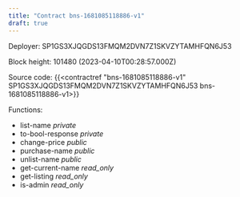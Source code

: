```yaml
---
title: "Contract bns-1681085118886-v1"
draft: true
---
```

Deployer: SP1GS3XJQGDS13FMQM2DVN7Z1SKVZYTAMHFQN6J53


 



Block height: 101480 (2023-04-10T00:28:57.000Z)

Source code: {{<contractref "bns-1681085118886-v1" SP1GS3XJQGDS13FMQM2DVN7Z1SKVZYTAMHFQN6J53 bns-1681085118886-v1>}}

Functions:

* list-name _private_
* to-bool-response _private_
* change-price _public_
* purchase-name _public_
* unlist-name _public_
* get-current-name _read_only_
* get-listing _read_only_
* is-admin _read_only_

